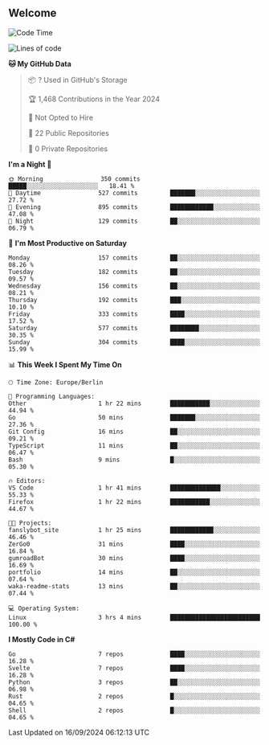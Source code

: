 ## Welcome

<!--START_SECTION:waka-->
![Code Time](http://img.shields.io/badge/Code%20Time-3%20hrs%2026%20mins-blue)

![Lines of code](https://img.shields.io/badge/From%20Hello%20World%20I%27ve%20Written-2.4%20million%20lines%20of%20code-blue)

**🐱 My GitHub Data** 

> 📦 ? Used in GitHub's Storage 
 > 
> 🏆 1,468 Contributions in the Year 2024
 > 
> 🚫 Not Opted to Hire
 > 
> 📜 22 Public Repositories 
 > 
> 🔑 0 Private Repositories 
 > 
**I'm a Night 🦉** 

```text
🌞 Morning                350 commits         █████░░░░░░░░░░░░░░░░░░░░   18.41 % 
🌆 Daytime                527 commits         ███████░░░░░░░░░░░░░░░░░░   27.72 % 
🌃 Evening                895 commits         ████████████░░░░░░░░░░░░░   47.08 % 
🌙 Night                  129 commits         ██░░░░░░░░░░░░░░░░░░░░░░░   06.79 % 
```
📅 **I'm Most Productive on Saturday** 

```text
Monday                   157 commits         ██░░░░░░░░░░░░░░░░░░░░░░░   08.26 % 
Tuesday                  182 commits         ██░░░░░░░░░░░░░░░░░░░░░░░   09.57 % 
Wednesday                156 commits         ██░░░░░░░░░░░░░░░░░░░░░░░   08.21 % 
Thursday                 192 commits         ███░░░░░░░░░░░░░░░░░░░░░░   10.10 % 
Friday                   333 commits         ████░░░░░░░░░░░░░░░░░░░░░   17.52 % 
Saturday                 577 commits         ████████░░░░░░░░░░░░░░░░░   30.35 % 
Sunday                   304 commits         ████░░░░░░░░░░░░░░░░░░░░░   15.99 % 
```


📊 **This Week I Spent My Time On** 

```text
🕑︎ Time Zone: Europe/Berlin

💬 Programming Languages: 
Other                    1 hr 22 mins        ███████████░░░░░░░░░░░░░░   44.94 % 
Go                       50 mins             ███████░░░░░░░░░░░░░░░░░░   27.36 % 
Git Config               16 mins             ██░░░░░░░░░░░░░░░░░░░░░░░   09.21 % 
TypeScript               11 mins             ██░░░░░░░░░░░░░░░░░░░░░░░   06.47 % 
Bash                     9 mins              █░░░░░░░░░░░░░░░░░░░░░░░░   05.30 % 

🔥 Editors: 
VS Code                  1 hr 41 mins        ██████████████░░░░░░░░░░░   55.33 % 
Firefox                  1 hr 22 mins        ███████████░░░░░░░░░░░░░░   44.67 % 

🐱‍💻 Projects: 
fanslybot_site           1 hr 25 mins        ████████████░░░░░░░░░░░░░   46.46 % 
ZerGo0                   31 mins             ████░░░░░░░░░░░░░░░░░░░░░   16.84 % 
gumroadBot               30 mins             ████░░░░░░░░░░░░░░░░░░░░░   16.69 % 
portfolio                14 mins             ██░░░░░░░░░░░░░░░░░░░░░░░   07.64 % 
waka-readme-stats        13 mins             ██░░░░░░░░░░░░░░░░░░░░░░░   07.44 % 

💻 Operating System: 
Linux                    3 hrs 4 mins        █████████████████████████   100.00 % 
```

**I Mostly Code in C#** 

```text
Go                       7 repos             ████░░░░░░░░░░░░░░░░░░░░░   16.28 % 
Svelte                   7 repos             ████░░░░░░░░░░░░░░░░░░░░░   16.28 % 
Python                   3 repos             ██░░░░░░░░░░░░░░░░░░░░░░░   06.98 % 
Rust                     2 repos             █░░░░░░░░░░░░░░░░░░░░░░░░   04.65 % 
Shell                    2 repos             █░░░░░░░░░░░░░░░░░░░░░░░░   04.65 % 
```




 Last Updated on 16/09/2024 06:12:13 UTC
<!--END_SECTION:waka-->
